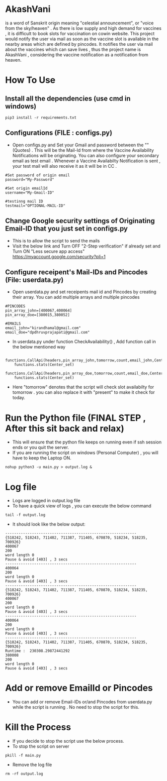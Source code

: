# AkashVani
is a word of Sanskrit origin meaning "celestial announcement", or "voice from the sky/heaven" .  As there is low supply and high demand for vaccines , it is difficult to book slots for vaccination on cowin website. This project would notify the user via mail as soon as the vaccine slot is available in the nearby areas which are defined by pincodes. It notifies the user via mail about the vaccines which can save lives , thus the project name is AkashVani , considering the vaccine notification as a notification from heaven.

# How To Use

## Install all the dependencies (use cmd in windows)
```
pip3 install -r requirements.txt
```
## Configurations (FILE : configs.py)
- Open configs.py and Set your Gmail and password between the "" (Quotes) . This will be the Mail-Id from where the Vaccine Availability Notifications will be originating. You can also configure your secondary email as test email . Whenever a Vaccine Availabilty Notification is sent , your test mail will also receive it as it will be in CC .
```
#Set password of origin email
password="My-Password"

#Set origin emailId
username="My-Gmail-ID"

#testinng mail ID
testmail="OPTIONAL-MAIL-ID"
```

## Change Google security settings of Originating Email-ID that you just set in configs.py
- This is to allow the script to send the mails 
- Visit the below link and Turn OFF "2-Step verification" if already set and Turn ON "Less secure app access"
 https://myaccount.google.com/security?pli=1
 
## Configure receipent's Mail-IDs and Pincodes (File: userdata.py)
- Open userdata.py and set receipents mail id and Pincodes by creating their array. You can add multiple arrays and multiple pincodes
```
#PINCODES
pin_array_john=[400067,400064]
pin_array_doe=[380015,380052]

#EMAILS
email_john="kirandhamal@gmail.com"
email_doe="dpdhruvprajapati@gmail.com"
```
- In userdata.py under function CheckAvailability() , Add function call in the below mentioned way
```
    functions.CallApi(headers,pin_array_john,tomorrow,count,email_john,Center_set)
    functions.stats(Center_set)
    functions.CallApi(headers,pin_array_doe,tomorrow,count,email_doe,Center_set)
    functions.stats(Center_set)
```
- Here "tomorrow" denotes that the script will check slot availabilty for tomorrow . you can also replace it with "present" to make it check for today.

# Run the Python file (FINAL STEP , After this sit back and relax)
- This will ensure that the python file keeps on running even if ssh session ends or you quit the server. 
- If you are running the script on windows (Personal Computer) , you will have to keep the Laptop ON.
```
nohup python3 -u main.py > output.log &
```

# Log file
- Logs are logged in output.log file
- To have a quick view of logs , you can execute the below command
```
tail -f output.log
```

- It should look like the below output:
```
-----------------------------------------------------------
{518242, 518243, 711402, 711387, 711405, 670870, 518234, 518235, 700926}
400067
200
word length 0
Pause & avoid [403] , 3 secs
-----------------------------------------------------------
400064
200
word length 0
Pause & avoid [403] , 3 secs
-----------------------------------------------------------
{518242, 518243, 711402, 711387, 711405, 670870, 518234, 518235, 700926}
400067
200
word length 0
Pause & avoid [403] , 3 secs
-----------------------------------------------------------
400064
200
word length 0
Pause & avoid [403] , 3 secs
-----------------------------------------------------------
{518242, 518243, 711402, 711387, 711405, 670870, 518234, 518235, 700926}
Runtime :  230308.29872441292
380008
200
word length 0
Pause & avoid [403] , 3 secs
```

# Add or remove EmailId or Pincodes
- You can add or remove Email-IDs or/and Pincodes from userdata.py while the script is running . No need to stop the script for this.

# Kill the Process
- If you decide to stop the script use the below process.
- To stop the script on server 
```
pkill -f main.py
```
- Remove the log file
```
rm -rf output.log 
```

